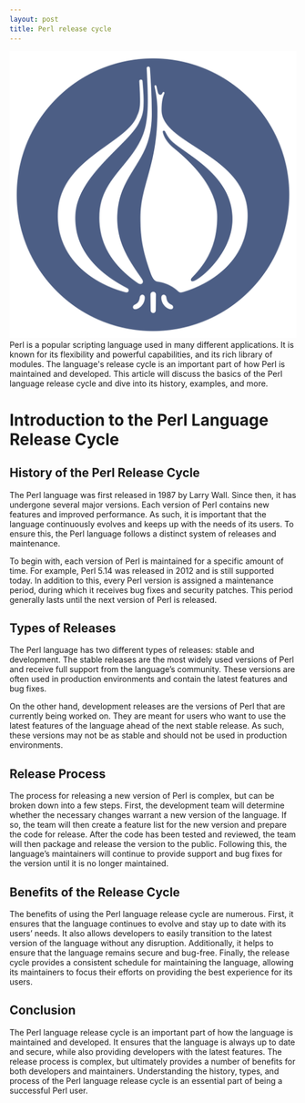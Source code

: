 ```yaml
---
layout: post
title: Perl release cycle
---
```

<div class="row">
    <div class="col-sm-2">
        <img src="/images/perl-logo.png" alt="swift logo"/>
    </div>
    <div class="col-sm-10">
       Perl is a popular scripting language used in many different applications. It is known for its flexibility and powerful capabilities, and its rich library of modules. The language's release cycle is an important part of how Perl is maintained and developed. This article will discuss the basics of the Perl language release cycle and dive into its history, examples, and more.
    </div>
</div>


# Introduction to the Perl Language Release Cycle

## History of the Perl Release Cycle

The Perl language was first released in 1987 by Larry Wall. Since then, it has undergone several major versions. Each version of Perl contains new features and improved performance. As such, it is important that the language continuously evolves and keeps up with the needs of its users. To ensure this, the Perl language follows a distinct system of releases and maintenance.

To begin with, each version of Perl is maintained for a specific amount of time. For example, Perl 5.14 was released in 2012 and is still supported today. In addition to this, every Perl version is assigned a maintenance period, during which it receives bug fixes and security patches. This period generally lasts until the next version of Perl is released.

## Types of Releases

The Perl language has two different types of releases: stable and development. The stable releases are the most widely used versions of Perl and receive full support from the language’s community. These versions are often used in production environments and contain the latest features and bug fixes.

On the other hand, development releases are the versions of Perl that are currently being worked on. They are meant for users who want to use the latest features of the language ahead of the next stable release. As such, these versions may not be as stable and should not be used in production environments.

## Release Process

The process for releasing a new version of Perl is complex, but can be broken down into a few steps. First, the development team will determine whether the necessary changes warrant a new version of the language. If so, the team will then create a feature list for the new version and prepare the code for release. After the code has been tested and reviewed, the team will then package and release the version to the public. Following this, the language’s maintainers will continue to provide support and bug fixes for the version until it is no longer maintained.

## Benefits of the Release Cycle

The benefits of using the Perl language release cycle are numerous. First, it ensures that the language continues to evolve and stay up to date with its users’ needs. It also allows developers to easily transition to the latest version of the language without any disruption. Additionally, it helps to ensure that the language remains secure and bug-free. Finally, the release cycle provides a consistent schedule for maintaining the language, allowing its maintainers to focus their efforts on providing the best experience for its users.

## Conclusion

The Perl language release cycle is an important part of how the language is maintained and developed. It ensures that the language is always up to date and secure, while also providing developers with the latest features. The release process is complex, but ultimately provides a number of benefits for both developers and maintainers. Understanding the history, types, and process of the Perl language release cycle is an essential part of being a successful Perl user. 
